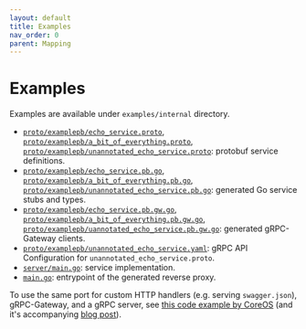 ```yaml
---
layout: default
title: Examples
nav_order: 0
parent: Mapping
---
```


# Examples

Examples are available under `examples/internal` directory.

- [`proto/examplepb/echo_service.proto`](https://github.com/zhgsky/grpc-gateway/tree/master/examples/internal/proto/examplepb/echo_service.proto), [`proto/examplepb/a_bit_of_everything.proto`](https://github.com/zhgsky/grpc-gateway/tree/master/examples/internal/proto/examplepb/a_bit_of_everything.proto), [`proto/examplepb/unannotated_echo_service.proto`](https://github.com/zhgsky/grpc-gateway/tree/master/examples/internal/proto/examplepb/unannotated_echo_service.proto):
  protobuf service definitions.
- [`proto/examplepb/echo_service.pb.go`](https://github.com/zhgsky/grpc-gateway/tree/master/examples/internal/proto/examplepb/echo_service.pb.go), [`proto/examplepb/a_bit_of_everything.pb.go`](https://github.com/zhgsky/grpc-gateway/tree/master/examples/internal/proto/examplepb/a_bit_of_everything.pb.go), [`proto/examplepb/unannotated_echo_service.pb.go`](https://github.com/zhgsky/grpc-gateway/tree/master/examples/internal/proto/examplepb/unannotated_echo_service.pb.go):
  generated Go service stubs and types.
- [`proto/examplepb/echo_service.pb.gw.go`](https://github.com/zhgsky/grpc-gateway/tree/master/examples/internal/proto/examplepb/echo_service.pb.gw.go), [`proto/examplepb/a_bit_of_everything.pb.gw.go`](https://github.com/zhgsky/grpc-gateway/tree/master/examples/internal/proto/examplepb/a_bit_of_everything.pb.gw.go), [`proto/examplepb/uannotated_echo_service.pb.gw.go`](https://github.com/zhgsky/grpc-gateway/tree/master/examples/internal/proto/examplepb/uannotated_echo_service.pb.gw.go):
  generated gRPC-Gateway clients.
- [`proto/examplepb/unannotated_echo_service.yaml`](https://github.com/zhgsky/grpc-gateway/tree/master/examples/internal/proto/examplepb/uannotated_echo_service.yaml):
  gRPC API Configuration for `unannotated_echo_service.proto`.
- [`server/main.go`](https://github.com/zhgsky/grpc-gateway/tree/master/examples/internal/server/main.go):
  service implementation.
- [`main.go`](https://github.com/zhgsky/grpc-gateway/tree/master/examples/internal/gateway/main.go):
  entrypoint of the generated reverse proxy.

To use the same port for custom HTTP handlers (e.g. serving `swagger.json`),
gRPC-Gateway, and a gRPC server, see [this code example by CoreOS](https://github.com/philips/grpc-gateway-example/blob/master/cmd/serve.go) (and it's accompanying
[blog post](https://coreos.com/blog/grpc-protobufs-swagger.html)).
